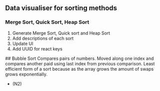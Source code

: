## Data visualiser for sorting methods

### Merge Sort, Quick Sort, Heap Sort

1. Generate Merge Sort, Quick sort and Heap Sort
2. Add descriptions of each sort
3. Update UI
4. Add UUID for react keys

## Bubble Sort
Compares pairs of numbers. Moved along one index and compares another paid using last index from previous comparison. Least efficient form of a sort because as the array grows the amount of swaps grows exponentially.

- (N2)
